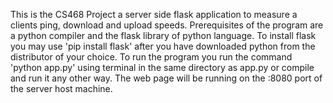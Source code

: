 This is the CS468 Project a server side flask application to measure a clients ping, download and upload speeds. 
Prerequisites of the program are a python compiler and the flask library of python language.
To install flask you may use 'pip install flask' after you have downloaded python from the distributor of your choice.
To run the program you run the command 'python app.py' using terminal in the same directory as app.py or compile and run it any other way.
The web page will be running on the :8080 port of the server host machine.